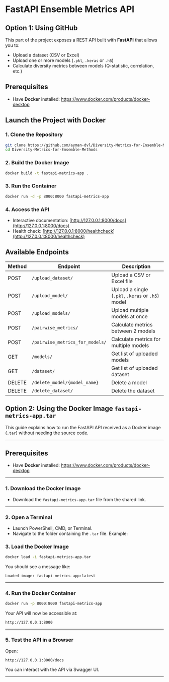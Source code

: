 # FastAPI Ensemble Metrics API  
## Option 1: Using GitHub  
This part of the project exposes a REST API built with **FastAPI** that allows you to:  
- Upload a dataset (CSV or Excel)  
- Upload one or more models (`.pkl`, `.keras` or `.h5`)  
- Calculate diversity metrics between models (Q-statistic, correlation, etc.)  

## Prerequisites  

- Have **Docker** installed: https://www.docker.com/products/docker-desktop  

## Launch the Project with Docker  

### 1. Clone the Repository  
```bash  
git clone https://github.com/ayman-dvl/Diversity-Metrics-for-Ensemble-Methods  
cd Diversity-Metrics-for-Ensemble-Methods  
```  

### 2. Build the Docker Image  
```bash  
docker build -t fastapi-metrics-app .  
```  

### 3. Run the Container  
```bash  
docker run -d -p 8000:8000 fastapi-metrics-app  
```  

### 4. Access the API  
- Interactive documentation: [http://127.0.0.1:8000/docs](http://127.0.0.1:8000/docs)  
- Health check: [http://127.0.0.1:8000/healthcheck](http://127.0.0.1:8000/healthcheck)  

## Available Endpoints  

| Method | Endpoint                        | Description                                 |  
|--------|----------------------------------|---------------------------------------------|  
| POST   | `/upload_dataset/`              | Upload a CSV or Excel file                 |  
| POST   | `/upload_model/`                | Upload a single (`.pkl`, `.keras` or `.h5`)  model      |  
| POST   | `/upload_models/`               | Upload multiple models at once             |  
| POST   | `/pairwise_metrics/`            | Calculate metrics between 2 models         |  
| POST   | `/pairwise_metrics_for_models/` | Calculate metrics for multiple models      |  
| GET    | `/models/`                      | Get list of uploaded models                         |  
| GET    | `/dataset/`                     | Get list of uploaded dataset   |
| DELETE | `/delete_model/{model_name}`    | Delete a model                             |  
| DELETE | `/delete_dataset/`              | Delete the dataset                         |  

## Option 2: Using the Docker Image `fastapi-metrics-app.tar`  

This guide explains how to run the FastAPI API received as a Docker image (`.tar`) without needing the source code.  

---  

## Prerequisites  

- Have **Docker** installed: https://www.docker.com/products/docker-desktop  

---  

### 1. Download the Docker Image  

- Download the `fastapi-metrics-app.tar` file from the shared link.  

---  

### 2. Open a Terminal  

- Launch PowerShell, CMD, or Terminal.  
- Navigate to the folder containing the `.tar` file. Example:  

### 3. Load the Docker Image  

```bash  
docker load -i fastapi-metrics-app.tar  
```  

You should see a message like:  
```  
Loaded image: fastapi-metrics-app:latest  
```  

---  

### 4. Run the Docker Container  

```bash  
docker run -p 8000:8000 fastapi-metrics-app  
```  

Your API will now be accessible at:  
```  
http://127.0.0.1:8000  
```  

---  

### 5. Test the API in a Browser  

Open:  
```  
http://127.0.0.1:8000/docs  
```  
You can interact with the API via Swagger UI.  

---  
